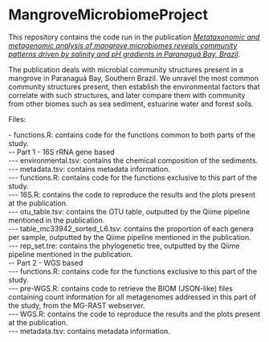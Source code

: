# MangroveMicrobiomeProject
This repository contains the code run in the publication [*Metataxonomic and metagenomic analysis of mangrove microbiomes reveals community patterns driven by salinity and pH gradients in Paranaguá Bay, Brazil*](https://doi.org/10.1016/j.scitotenv.2019.133609).

The publication deals with microbial community structures present in a mangrove in Paranaguá Bay, Southern Brazil. We unravel the most common community structures present, then establish the environmental factors that correlate with such structures, and later compare them with community from other biomes such as sea sediment, estuarine water and forest soils.

Files:

\- functions.R: contains code for the functions common to both parts of the study.<br>
\-\- Part 1 - 16S rRNA gene based<br>
\-\-\- environmental.tsv: contains the chemical composition of the sediments.<br>
\-\-\- metadata.tsv: contains metadata information.<br>
\-\-\- functions.R: contains code for the functions exclusive to this part of the study.<br>
\-\-\- 16S.R: contains the code to reproduce the results and the plots present at the publication.<br>
\-\-\- otu_table.tsv: contains the OTU table, outputted by the Qiime pipeline mentioned in the publication.<br>
\-\-\- table_mc33942_sorted_L6.tsv: contains the proportion of each genera per sample, outputted by the Qiime pipeline mentioned in the publication.<br>
\-\-\- rep_set.tre: contains the phylogenetic tree, outputted by the Qiime pipeline mentioned in the publication.<br>
\-\- Part 2 - WGS based<br>
\-\-\- functions.R: contains code for the functions exclusive to this part of the study.<br>
\-\-\- pre-WGS.R: contains code to retrieve the BIOM (JSON-like) files containing count information for all metagenomes addressed in this part of the study, from the MG-RAST webserver.<br>
\-\-\- WGS.R: contains the code to reproduce the results and the plots present at the publication.<br>
\-\-\- metadata.tsv: contains metadata information.<br>
